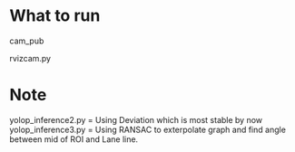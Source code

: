 # What to run 

cam_pub

rvizcam.py


# Note
yolop_inference2.py = Using Deviation which is most stable by now
yolop_inference3.py = Using RANSAC to exterpolate graph and find angle between mid of ROI and Lane line.